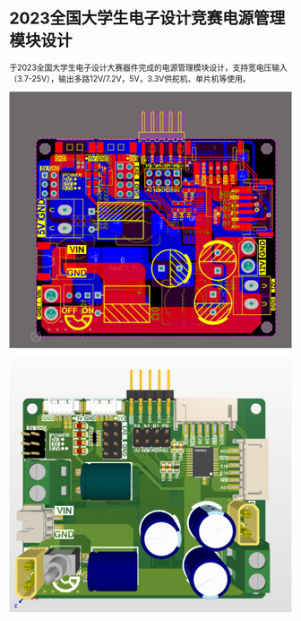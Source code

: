 # 2023全国大学生电子设计竞赛电源管理模块设计

于2023全国大学生电子设计大赛器件完成的电源管理模块设计，支持宽电压输入（3.7-25V），输出多路12V/7.2V，5V，3.3V供舵机、单片机等使用。

![LAYOUT](/img/Layout.png)

![3D](/img/3D.png)
